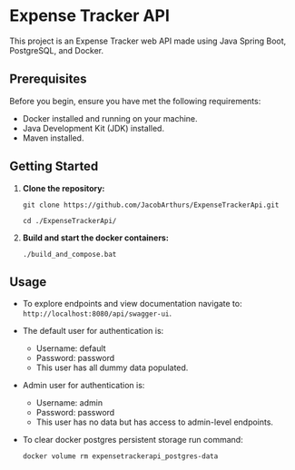 # Expense Tracker API

This project is an Expense Tracker web API made using Java Spring Boot, PostgreSQL, and Docker.

## Prerequisites

Before you begin, ensure you have met the following requirements:

- Docker installed and running on your machine.
- Java Development Kit (JDK) installed.
- Maven installed.

## Getting Started
1. **Clone the repository:**

   ```
   git clone https://github.com/JacobArthurs/ExpenseTrackerApi.git
   
   cd ./ExpenseTrackerApi/
   ```
2. **Build and start the docker containers:**
    ```
    ./build_and_compose.bat
    ```

## Usage
- To explore endpoints and view documentation navigate to: `http://localhost:8080/api/swagger-ui`.

- The default user for authentication is:
  - Username: default
  - Password: password
  - This user has all dummy data populated.

- Admin user for authentication is:
  - Username: admin
  - Password: password
  - This user has no data but has access to admin-level endpoints.

- To clear docker postgres persistent storage run command:
    ```
    docker volume rm expensetrackerapi_postgres-data
    ```